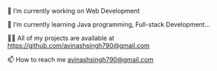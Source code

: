 🔭 I’m currently working on Web Development

🌱 I’m currently learning Java programming, Full-stack Development...

👨‍💻 All of my projects are available at https://github.com/avinashsingh790@gmail.com

📫 How to reach me avinashsingh790@gmail.com
